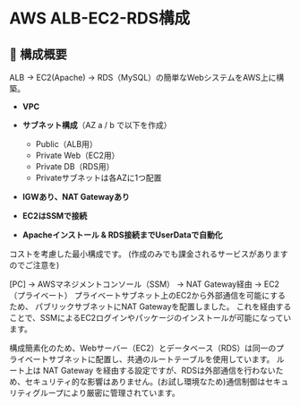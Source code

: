 # AWS ALB-EC2-RDS構成

## 📌 構成概要

ALB → EC2(Apache) → RDS（MySQL）の簡単なWebシステムをAWS上に構築。

* **VPC**
* **サブネット構成**（AZ a / b で以下を作成）

  * Public（ALB用）
  * Private Web（EC2用）
  * Private DB（RDS用）
  * Privateサブネットは各AZに1つ配置
* **IGWあり、NAT Gatewayあり**
* **EC2はSSMで接続**
* **Apacheインストール & RDS接続までUserDataで自動化**

コストを考慮した最小構成です。
(作成のみでも課金されるサービスがありますのでご注意を)


[PC] → AWSマネジメントコンソール（SSM） → NAT Gateway経由 → EC2（プライベート）
プライベートサブネット上のEC2から外部通信を可能にするため、
パブリックサブネットにNAT Gatewayを配置しました。
これを経由することで、SSMによるEC2ログインやパッケージのインストールが可能になっています。


構成簡素化のため、Webサーバー（EC2）とデータベース（RDS）は同一のプライベートサブネットに配置し、共通のルートテーブルを使用しています。
ルート上は NAT Gateway を経由する設定ですが、RDSは外部通信を行わないため、セキュリティ的な影響はありません。(お試し環境なため)通信制御はセキュリティグループにより厳密に管理されています。

